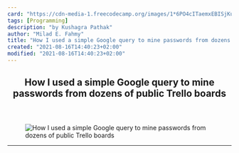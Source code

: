 ```yaml
---
card: "https://cdn-media-1.freecodecamp.org/images/1*6PO4cITaemxEBISjKuRimg.png"
tags: [Programming]
description: "by Kushagra Pathak"
author: "Milad E. Fahmy"
title: "How I used a simple Google query to mine passwords from dozens of public Trello boards"
created: "2021-08-16T14:40:23+02:00"
modified: "2021-08-16T14:40:23+02:00"
---
```

<div class="site-wrapper">
<main id="site-main" class="site-main outer">
<div class="inner">
<article class="post-full post tag-programming tag-technology tag-privacy tag-cybersecurity tag-life-lessons ">
<header class="post-full-header">
<h1 class="post-full-title">How I used a simple Google query to mine passwords from dozens of public Trello boards</h1>
</header>
<figure class="post-full-image">
<picture>
<source media="(max-width: 700px)" sizes="1px" srcset="data:image/gif;base64,R0lGODlhAQABAIAAAAAAAP///yH5BAEAAAAALAAAAAABAAEAAAIBRAA7 1w">
<source media="(min-width: 701px)" sizes="(max-width: 800px) 400px,
(max-width: 1170px) 700px,
1400px" srcset="https://cdn-media-1.freecodecamp.org/images/1*6PO4cITaemxEBISjKuRimg.png 300w,
https://cdn-media-1.freecodecamp.org/images/1*6PO4cITaemxEBISjKuRimg.png 600w,
https://cdn-media-1.freecodecamp.org/images/1*6PO4cITaemxEBISjKuRimg.png 1000w,
https://cdn-media-1.freecodecamp.org/images/1*6PO4cITaemxEBISjKuRimg.png 2000w">
<img onerror="this.style.display='none'" src="https://cdn-media-1.freecodecamp.org/images/1*6PO4cITaemxEBISjKuRimg.png" alt="How I used a simple Google query to mine passwords from dozens of public Trello boards">
</picture>
</figure>
<section class="post-full-content">
<div class="post-content medium-migrated-article">
</div>
<hr>
</section>
</article>
</div>
</main>
</div>
<!-- Google Tag Manager (noscript) -->
<!-- End Google Tag Manager (noscript) -->
